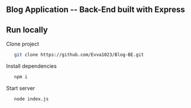 ## Blog Application -- Back-End built with Express

## Run locally

Clone project

```bash
   git clone https://github.com/Evva1023/Blog-BE.git
```

Install dependencies

```bash
   npm i
```

Start server

```bash
   node index.js
```
   